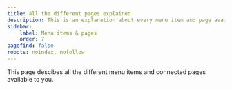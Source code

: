 ```yaml
---
title: All the different pages explained
description: This is an explanation about every menu item and page available.
sidebar:
    label: Menu items & pages
    order: 7
pagefind: false
robots: noindex, nofollow
---
```


This page descibes all the different menu items and connected pages available to you. 

